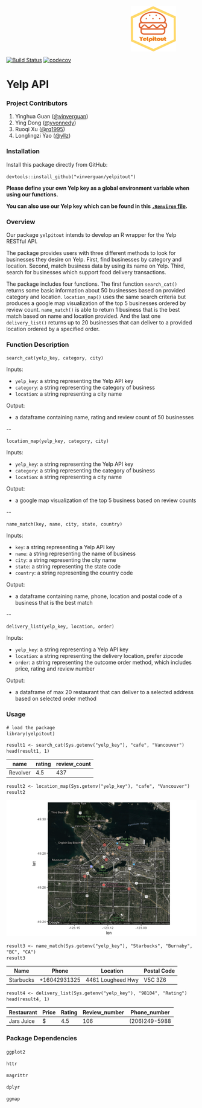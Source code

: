 <div style="max-height:450px; max-width:450px; overflow: hidden">
   <img src="image/yelpitout.png" align="right" alt="hexlogo" height="120" width="120"/>
</div>
   
   
[![Build Status](https://travis-ci.org/vinverguan/yelpitout.svg?branch=master)](https://travis-ci.org/vinverguan/yelpitout)
[![codecov](https://codecov.io/gh/vinverguan/yelpitout/branch/master/graphs/badge.svg)](https://codecov.io/gh/vinverguan/yelpitout/)

# Yelp API 
     
### Project Contributors

1. Yinghua Guan ([@vinverguan](https://github.com/vinverguan))
2. Ying Dong ([@yvonnedy](http://github.com/yvonnedy))
3. Ruoqi Xu ([@rq1995](https://github.com/rq1995))
4. Longlingzi Yao ([@yllz](https://github.com/yllz))
    
### Installation  
   
Install this package directly from GitHub:

`devtools::install_github("vinverguan/yelpitout")`      
     
**Please define your own Yelp key as a global environment variable when using our functions.**      
    
**You can also use our Yelp key which can be found in this [`.Renviron` file](https://github.com/vinverguan/yelpitout/blob/master/.Renviron).**        
                       
### Overview   
  
Our package `yelpitout` intends to develop an R wrapper for the Yelp RESTful API.

The package provides users with three different methods to look for businesses they desire on Yelp. First, find businesses by category and location. Second, match business data by using its name on Yelp. Third, search for businesses which support food delivery transactions.

The package includes four functions. The first function `search_cat()` returns some basic information about 50 businesses based on provided category and location. `location_map()` uses the same search criteria but produces a google map visualization of the top 5 businesses ordered by review count. `name_match()` is able to return 1 business that is the best match based on name and location provided. And the last one `delivery_list()` returns up to 20 businesses that can deliver to a provided location ordered by a specified order.     

### Function Description

`search_cat(yelp_key, category, city)`  

Inputs: 

- `yelp_key`: a string representing the Yelp API key
- `category`: a string representing the category of business
- `location`: a string representing a city name

Output:   

- a dataframe containing name, rating and review count of 50 businesses

--

`location_map(yelp_key, category, city)`      

Inputs: 

- `yelp_key`: a string representing the Yelp API key
- `category`: a string representing the category of business
- `location`: a string representing a city name

Output:    

- a google map visualization of the top 5 business based on review counts

--

`name_match(key, name, city, state, country)`    
 
Inputs:   

- `key`: a string representing a Yelp API key
- `name`: a string representing the name of business
- `city`: a string representing the city name
- `state`: a string representing the state code
- `country`: a string representing the country code

Output:  

- a dataframe containing name, phone, location and postal code of a business that is the best match

--

`delivery_list(yelp_key, location, order)`     

Inputs:   

- `yelp_key`: a string representing a Yelp API key
- `location`: a string representing the delivery location, prefer zipcode
- `order`: a string representing the outcome order method, which includes price, rating and review number

Output:  

- a dataframe of max 20 restaurant that can deliver to a selected address based on selected order method
       
### Usage 
   
```
# load the package                                                   
library(yelpitout)
```  
```
result1 <- search_cat(Sys.getenv("yelp_key"), "cafe", "Vancouver")
head(result1, 1)
```   
| name | rating | review_count| 
| --- | -------- | -------- | 
| Revolver | 4.5 | 437 |    

```
result2 <- location_map(Sys.getenv("yelp_key"), "cafe", "Vancouver")
result2
```   
![](image/function3_output.png) 
   
```
result3 <- name_match(Sys.getenv("yelp_key"), "Starbucks", "Burnaby", "BC", "CA")
result3
```   
| Name | Phone | Location | Postal Code |
| --- | -------- | -------- | -------- |
| Starbucks | +16042931325 | 4461 Lougheed Hwy | V5C 3Z6 |     
   
```
result4 <- delivery_list(Sys.getenv("yelp_key"), "98104", "Rating")
head(result4, 1)
```   
| Restaurant | Price | Rating | Review_number | Phone_number |
| ---------- | --- | -------- | -------- | -------- |
| Jars Juice | $ | 4.5 | 106 | (206)249-5988 | 
  
### Package Dependencies   
   
`ggplot2` 
   
`httr`    
 
`magrittr`  
   
`dplyr`    
 
`ggmap`

